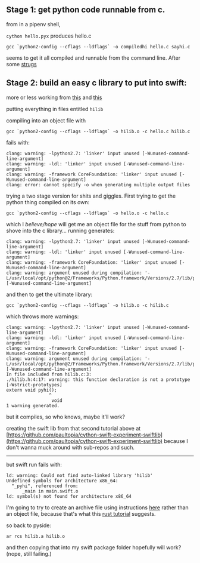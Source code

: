 ## Stage 1: get python code runnable from c.

from in a pipenv shell, 

`cython hello.pyx` produces hello.c

```
gcc `python2-config --cflags --ldflags` -o compiledhi hello.c sayhi.c
```

seems to get it all compiled and runnable from the command line.  After some [strugs](https://stackoverflow.com/questions/56212765/gcc-cant-see-my-cython-hello-world-function?noredirect=1#comment99046691_56212765)



## Stage 2: build an easy c library to put into swift:

more or less working from [this](https://www.cs.swarthmore.edu/~newhall/unixhelp/howto_C_libraries.html) and [this](https://oleb.net/blog/2017/12/importing-c-library-into-swift/)

putting everything in files entitled `hilib`

compiling into an object file with 

```
gcc `python2-config --cflags --ldflags` -o hilib.o -c hello.c hilib.c
```

fails with: 

```
clang: warning: -lpython2.7: 'linker' input unused [-Wunused-command-line-argument]
clang: warning: -ldl: 'linker' input unused [-Wunused-command-line-argument]
clang: warning: -framework CoreFoundation: 'linker' input unused [-Wunused-command-line-argument]
clang: error: cannot specify -o when generating multiple output files
```

trying a two stage version for shits and giggles.  First trying to get the python thing compiled on its own: 

```
gcc `python2-config --cflags --ldflags` -o hello.o -c hello.c
```

which I *believe/hope* will get me an object file for the stuff from python to shove into the c library...  running generates: 

```
clang: warning: -lpython2.7: 'linker' input unused [-Wunused-command-line-argument]
clang: warning: -ldl: 'linker' input unused [-Wunused-command-line-argument]
clang: warning: -framework CoreFoundation: 'linker' input unused [-Wunused-command-line-argument]
clang: warning: argument unused during compilation: '-L/usr/local/opt/python@2/Frameworks/Python.framework/Versions/2.7/lib/python2.7/config' [-Wunused-command-line-argument]
```

and then to get the ultimate library:

```
gcc `python2-config --cflags --ldflags` -o hilib.o -c hilib.c
```

which throws more warnings: 

```
clang: warning: -lpython2.7: 'linker' input unused [-Wunused-command-line-argument]
clang: warning: -ldl: 'linker' input unused [-Wunused-command-line-argument]
clang: warning: -framework CoreFoundation: 'linker' input unused [-Wunused-command-line-argument]
clang: warning: argument unused during compilation: '-L/usr/local/opt/python@2/Frameworks/Python.framework/Versions/2.7/lib/python2.7/config' [-Wunused-command-line-argument]
In file included from hilib.c:3:
./hilib.h:4:17: warning: this function declaration is not a prototype [-Wstrict-prototypes]
extern void pyhi();
                ^
                 void
1 warning generated.
```

but it compiles, so who knows, maybe it'll work?

creating the swift lib from that second tutorial above at [https://github.com/paultopia/cython-swift-experiment-swiftlib](https://github.com/paultopia/cython-swift-experiment-swiftlib) because I don't wanna muck around with sub-repos and such.

----

but swift run fails with: 

```
ld: warning: Could not find auto-linked library 'hilib'
Undefined symbols for architecture x86_64:
  "_pyhi", referenced from:
      _main in main.swift.o
ld: symbol(s) not found for architecture x86_64
```

I'm going to try to create an archive file using instructions [here](https://stackoverflow.com/questions/2734719/how-to-compile-a-static-library-in-linux) rather than an object file, because that's what this [rust tutorial](https://www.bignerdranch.com/blog/building-an-ios-app-in-rust-part-1/) suggests.

so back to pyside: 

`ar rcs hilib.a hilib.o`

and then copying that into my swift package folder hopefully will work? 
(nope, still failing.)
